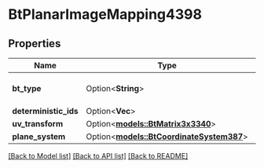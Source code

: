 # BtPlanarImageMapping4398

## Properties

Name | Type | Description | Notes
------------ | ------------- | ------------- | -------------
**bt_type** | Option<**String**> | Type of JSON object. | [optional]
**deterministic_ids** | Option<**Vec<String>**> |  | [optional]
**uv_transform** | Option<[**models::BtMatrix3x3340**](BTMatrix3x3-340.md)> |  | [optional]
**plane_system** | Option<[**models::BtCoordinateSystem387**](BTCoordinateSystem-387.md)> |  | [optional]

[[Back to Model list]](../README.md#documentation-for-models) [[Back to API list]](../README.md#documentation-for-api-endpoints) [[Back to README]](../README.md)



